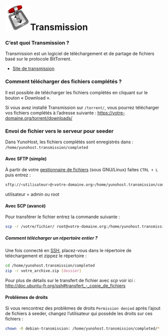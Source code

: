 # <img src="/images/transmission.png">Transmission

### C’est quoi Transmission ?
Transmission est un logiciel de téléchargement et de partage de fichiers basé sur le protocole BitTorrent.
* [Site de transmission](http://transmissionbt.com/)

### Comment télécharger des fichiers complétés ?
Il est possible de télécharger les fichiers complétés en cliquant sur le bouton « Download ».

Si vous avez installé Transmission sur `/torrent/`, vous pourrez télécharger vos fichiers complétés à l’adresse suivante : https://votre-domaine.org/torrent/downloads/

### Envoi de fichier vers le serveur pour seeder
Dans YunoHost, les fichiers complétés sont enregistrés dans : `/home/yunohost.transmission/completed`

#### Avec SFTP (simple)
À partir de votre [gestionnaire de fichiers](https://fr.wikipedia.org/wiki/Gestionnaire_de_fichier) (sous GNU/Linux) faites `CTRL + L` puis entrez :
```bash
sftp://<utilisateur>@<votre-domaine.org>/home/yunohost.transmission/completed
```
utilisateur = admin ou root

#### Avec SCP (avancé)
Pour transférer le fichier entrez la commande suivante :

```bash
scp -r /votre/fichier/ root@votre-domaine.org:/home/yunohost.transmission/completed
```

##### Comment télécharger un répertoire entier ?
Une fois connecté en [SSH](ssh_fr), placez-vous dans le répertoire de téléchargement et zippez le répertoire :
```bash
cd /home/yunohost.transmission/completed
zip -r votre_archive.zip [dossier]
```

Pour plus de détails sur le transfert de fichier avec *scp* voir ici : http://doc.ubuntu-fr.org/ssh#transfert_-_copie_de_fichiers

#### Problèmes de droits
Si vous rencontrez des problèmes de droits `Permission denied` après l’ajout de fichiers à seeder, changez l’utilisateur qui possède les droits sur ces fichiers :
```bash
chown -R debian-transmission: /home/yunohost.transmission/completed/*
```